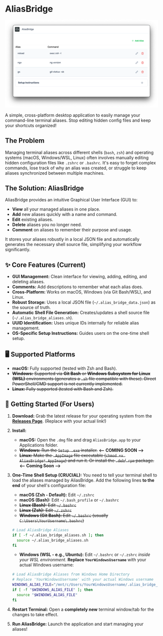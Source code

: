 # AliasBridge

<p align="center">
  <img src="assets/screenshot_v1.png" alt="AliasBridge Screenshot" width="600"/>
</p>

A simple, cross-platform desktop application to easily manage your command-line terminal aliases. Stop editing hidden config files and keep your shortcuts organized!

## The Problem

Managing terminal aliases across different shells (`bash`, `zsh`) and operating systems (macOS, Windows/WSL, Linux) often involves manually editing hidden configuration files like `.zshrc` or `.bashrc`. It's easy to forget complex commands, lose track of why an alias was created, or struggle to keep aliases synchronized between multiple machines.

## The Solution: AliasBridge

AliasBridge provides an intuitive Graphical User Interface (GUI) to:

*   **View** all your managed aliases in one place.
*   **Add** new aliases quickly with a name and command.
*   **Edit** existing aliases.
*   **Delete** aliases you no longer need.
*   **Comment** on aliases to remember their purpose and usage.

It stores your aliases robustly in a local JSON file and automatically generates the necessary shell source file, simplifying your workflow significantly.

## ✨ Core Features (Current)

*   **GUI Management:** Clean interface for viewing, adding, editing, and deleting aliases.
*   **Comments:** Add descriptions to remember what each alias does.
*   **Cross-Platform:** Works on macOS, Windows (via Git Bash/WSL), and Linux.
*   **Robust Storage:** Uses a local JSON file (`~/.alias_bridge_data.json`) as the source of truth.
*   **Automatic Shell File Generation:** Creates/updates a shell source file (`~/.alias_bridge_aliases.sh`).
*   **UUID Identification:** Uses unique IDs internally for reliable alias management.
*   **OS-Specific Setup Instructions:** Guides users on the one-time shell setup.

## 🖥️ Supported Platforms

*   **macOS:** Fully supported (tested with Zsh and Bash).
*   ~~**Windows:** Supported via **Git Bash** or **Windows Subsystem for Linux (WSL)** environments (generates a `.sh` file compatible with these). Direct PowerShell/CMD support is not currently implemented.~~
*   ~~**Linux:** Fully supported (tested with Bash and Zsh).~~

## 🚀 Getting Started (For Users)

1.  **Download:** Grab the latest release for your operating system from the **[Releases Page](https://github.com/YOUR_GITHUB_USERNAME/alias-bridge/releases)**. (Replace with your actual link!)
2.  **Install:**
    *   **macOS:** Open the `.dmg` file and drag `AliasBridge.app` to your Applications folder.
    *   ~~**Windows:** Run the `Setup .exe` installer.~~ **<-- COMING SOON -->**
    *   ~~**Linux:** Make the `.AppImage` file executable (`chmod +x AliasBridge*.AppImage`) and run it. Or install the `.deb`/`.rpm` package.~~ **<-- Coming Soon -->**
3.  **One-Time Shell Setup (CRUCIAL):** You need to tell your terminal shell to load the aliases managed by AliasBridge. Add the following lines **to the end** of your shell's configuration file:

    *   **macOS (Zsh - Default):** Edit `~/.zshrc`
    *   **macOS (Bash):** Edit `~/.bash_profile` or `~/.bashrc`
    *   ~~**Linux (Bash):** Edit `~/.bashrc`~~
    *   ~~**Linux (Zsh):** Edit `~/.zshrc`~~
    *   ~~**Windows (Git Bash):** Edit `~/.bashrc` (usually `C:\Users\YourUsername\.bashrc`)~~

    ```bash
    # Load AliasBridge Aliases
    if [ -f ~/.alias_bridge_aliases.sh ]; then
      source ~/.alias_bridge_aliases.sh
    fi
    ```

    *   **Windows (WSL - e.g., Ubuntu):** Edit `~/.bashrc` or `~/.zshrc` *inside your WSL environment*. **Replace `YourWindowsUsername`** with your actual Windows username:

    ```bash
    # Load AliasBridge Aliases from Windows Home Directory
    # Replace 'YourWindowsUsername' with your actual Windows username
    WINDOWS_ALIAS_FILE="/mnt/c/Users/YourWindowsUsername/.alias_bridge_aliases.sh"
    if [ -f "$WINDOWS_ALIAS_FILE" ]; then
      source "$WINDOWS_ALIAS_FILE"
    fi
    ```

4.  **Restart Terminal:** Open a **completely new** terminal window/tab for the changes to take effect.
5.  **Run AliasBridge:** Launch the application and start managing your aliases!
